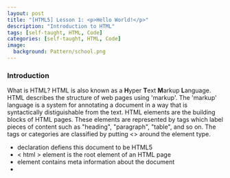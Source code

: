 ```yaml
---
layout: post
title: "[HTML5] Lesson 1: <p>Hello World!</p>"
description: "Introduction to HTML"
tags: [self-taught, HTML, Code]
categories: [self-taught, HTML, Code]
image:
  background: Pattern/school.png
---
```

<style>
hr{
	border: 0;
    height: 1px;
    background-image: linear-gradient(to right, rgba(0, 0, 0, 0), rgba(0, 0, 0, 0.75), rgba(0, 0, 0, 0));
}
</style>

### Introduction
What is HTML? HTML is also known as a **H**yper **T**ext **M**arkup **L**anguage.  HTML describes the structure of web pages using 'markup'.  The 'markup' language is a system for annotating a document in a way that is syntactically distiguishable from the text.  HTML elements are the building blocks of HTML pages.  These elements are represented by tags which label pieces of content such as "heading", "paragraph", "table", and so on. The tags or categories are classified by putting <> around the element type.
* <!DOCTYPE html> declaration defiens this document to be HTML5
* < html > element is the root element of an HTML page
* <head> element contains meta information about the document
* <title> element specifies a title for the document
* <body> element contains the visible page content
* <h1> element defines a large heading
* <p> element defines a paragraph
